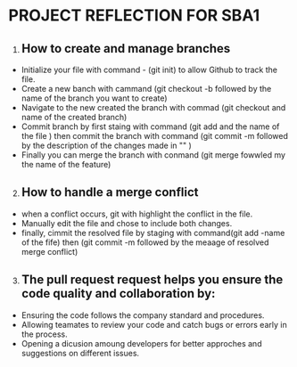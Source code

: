 # PROJECT REFLECTION FOR SBA1
1. ## How to create and manage branches 

+ 
  Initialize your file with command - (git init) to allow Github to track the file.
+ Create a new banch with cammand (git checkout -b followed by the name of the branch you want to create)
+ Navigate to the new created the branch with commad (git checkout and name of the created branch)
+ Commit branch by first staing with command (git add and the name of the file ) then commit the branch with command (git commit -m followed by the description of the changes made in "" )
+ Finally you can merge the branch with conmand (git merge fowwled my the name of the feature)

2. ## How to handle a merge conflict 

+ when a conflict occurs, git with highlight the conflict in the file. 
+ Manually edit the file and chose to include both changes. 
+ finally, cimmit the resolved file by staging with command(git add -name of the fife) then (git commit -m followed by the meaage of resolved merge conflict)

3. ## The pull request request helps you ensure the code quality and collaboration by:

+ Ensuring the code follows the company standard and procedures.
+ Allowing teamates to review your code and catch bugs or errors early in the process.
+ Opening a dicusion amoung developers for better approches and suggestions on different issues.